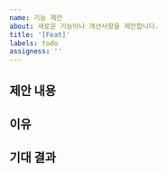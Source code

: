 ```yaml
---
name: 기능 제안
about: 새로운 기능이나 개선사항을 제안합니다.
title: '[Feat]'
labels: todo
assigness: ''
---
```


## 제안 내용

<!-- 어떤 기능을 제안하는지 자세히 설명해주세요 -->

## 이유

<!-- 이 기능이 왜 필요한지, 어떤 문제를 해결하는지 설명해주세요 -->

## 기대 결과

<!-- 어떤 결과를 기대하는지 설명해주세요 -->

